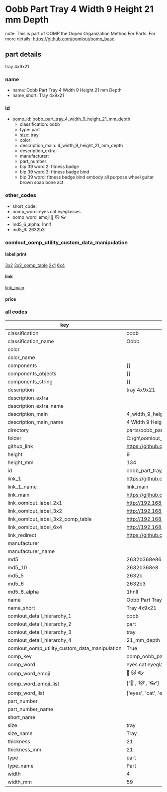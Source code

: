 # Oobb Part Tray 4 Width 9 Height 21 mm Depth  

note: This is part of OOMP the Oopen Organization Method For Parts. For more details: https://github.com/oomlout/oomp_base

##  part details
  



tray 4x9x21



### name
* name: Oobb Part Tray 4 Width 9 Height 21 mm Depth
* name_short: Tray 4x9x21 
### id
* oomp_id: oobb_part_tray_4_width_9_height_21_mm_depth
  * classification: oobb
  * type: part
  * size: tray
  * color: 
  * description_main: 4_width_9_height_21_mm_depth
  * description_extra: 
  * manufacturer: 
  * part_number: 
  * bip 39 word 2: fitness badge
  * bip 39 word 3: fitness badge bind
  * bip 39 word: fitness badge bind embody all purpose wheel guitar brown soap bone act

### other_codes
* short_code: 
* oomp_word: eyes cat eyeglasses
* oomp_word_emoji :eyes: :cat: :eyeglasses:
* md5_6_alpha: 1hnlf
* md5_6: 2632b3






### oomlout_oomp_utility_custom_data_manipulation
#### label print
[3x2](http://192.168.1.245:1112/?label=oomp%201hnlf)
[3x2_oomp_table](http://192.168.1.108:1112/?label=oomp%201hnlf)
[2x1](http://192.168.1.242:1112/?label=oomp%201hnlf)
[6x4](http://192.168.1.55:1112/?label=oomp%201hnlf)    

#### link

[link_main](https://github.com/oomlout/oomlout_oobb_version_4_generated_parts/tree/main/navigation_oomp/oobb/part/tray/4_width_9_height_21_mm_depth/part)                              

#### price







### all codes 
| key | value |  
| --- | --- |  
| classification | oobb |  
| classification_name | Oobb |  
| color |  |  
| color_name |  |  
| components | [] |  
| components_objects | [] |  
| components_string | [] |  
| description | tray 4x9x21 |  
| description_extra |  |  
| description_extra_name |  |  
| description_main | 4_width_9_height_21_mm_depth |  
| description_main_name | 4 Width 9 Height 21 mm Depth |  
| directory | parts/oobb_part_tray_4_width_9_height_21_mm_depth |  
| folder | C:\gh\oomlout_oobb_version_4_generated_parts\parts\oobb_part_tray_4_width_9_height_21_mm_depth |  
| github_link | https://github.com/oomlout/oomlout_oomp_part_src/tree/main/parts/oobb_part_tray_4_width_9_height_21_mm_depth |  
| height | 9 |  
| height_mm | 134 |  
| id | oobb_part_tray_4_width_9_height_21_mm_depth |  
| link_1 | https://github.com/oomlout/oomlout_oobb_version_4_generated_parts/tree/main/navigation_oomp/oobb/part/tray/4_width_9_height_21_mm_depth/part |  
| link_1_name | link_main |  
| link_main | https://github.com/oomlout/oomlout_oobb_version_4_generated_parts/tree/main/navigation_oomp/oobb/part/tray/4_width_9_height_21_mm_depth/part |  
| link_oomlout_label_2x1 | http://192.168.1.242:1112/?label=oomp%201hnlf |  
| link_oomlout_label_3x2 | http://192.168.1.245:1112/?label=oomp%201hnlf |  
| link_oomlout_label_3x2_oomp_table | http://192.168.1.108:1112/?label=oomp%201hnlf |  
| link_oomlout_label_6x4 | http://192.168.1.55:1112/?label=oomp%201hnlf |  
| link_redirect | https://github.com/oomlout/oomlout_oobb_version_4_generated_parts/tree/main/parts/oobb_tray_04_09_21 |  
| manufacturer |  |  
| manufacturer_name |  |  
| md5 | 2632b368e867df42b98334862c845abf |  
| md5_10 | 2632b368e8 |  
| md5_5 | 2632b |  
| md5_6 | 2632b3 |  
| md5_6_alpha | 1hnlf |  
| name | Oobb Part Tray 4 Width 9 Height 21 mm Depth |  
| name_short | Tray 4x9x21  |  
| oomlout_detail_hierarchy_1 | oobb |  
| oomlout_detail_hierarchy_2 | part |  
| oomlout_detail_hierarchy_3 | tray |  
| oomlout_detail_hierarchy_4 | 21_mm_depth |  
| oomlout_oomp_utility_custom_data_manipulation | True |  
| oomp_key | oomp_oobb_part_tray_4_width_9_height_21_mm_depth |  
| oomp_word | eyes cat eyeglasses |  
| oomp_word_emoji | :eyes: :cat: :eyeglasses: |  
| oomp_word_emoji_list | [':eyes:', ':cat:', ':eyeglasses:'] |  
| oomp_word_list | ['eyes', 'cat', 'eyeglasses'] |  
| part_number |  |  
| part_number_name |  |  
| short_name |  |  
| size | tray |  
| size_name | Tray |  
| thickness | 21 |  
| thickness_mm | 21 |  
| type | part |  
| type_name | Part |  
| width | 4 |  
| width_mm | 59 |  
